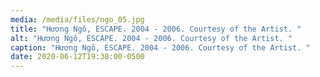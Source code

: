 ```yaml
---
media: /media/files/ngo_05.jpg
title: "Hương Ngô, ESCAPE. 2004 - 2006. Courtesy of the Artist. "
alt: "Hương Ngô, ESCAPE. 2004 - 2006. Courtesy of the Artist. "
caption: "Hương Ngô, ESCAPE. 2004 - 2006. Courtesy of the Artist. "
date: 2020-06-12T19:38:00-0500
---
```

